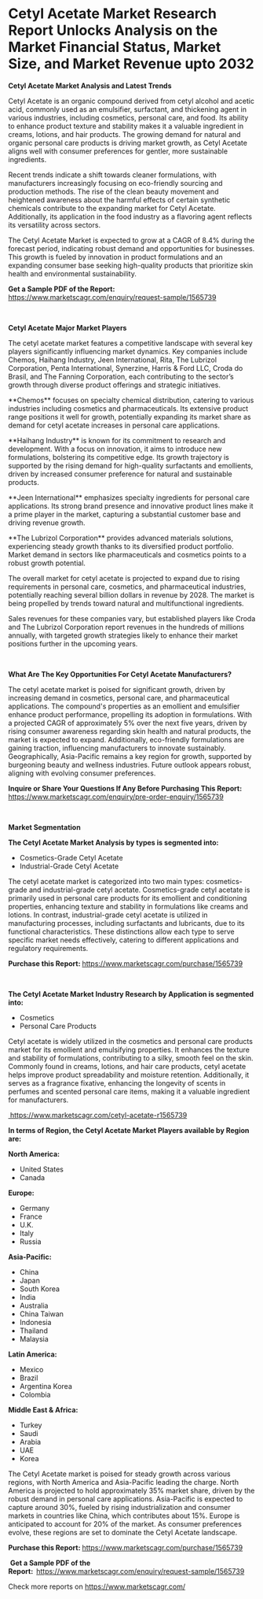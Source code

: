 <p><h1>Cetyl Acetate Market Research Report Unlocks Analysis on the Market Financial Status, Market Size, and Market Revenue upto 2032</h1></p><p><strong>Cetyl Acetate Market Analysis and Latest Trends</strong></p>
<p><p>Cetyl Acetate is an organic compound derived from cetyl alcohol and acetic acid, commonly used as an emulsifier, surfactant, and thickening agent in various industries, including cosmetics, personal care, and food. Its ability to enhance product texture and stability makes it a valuable ingredient in creams, lotions, and hair products. The growing demand for natural and organic personal care products is driving market growth, as Cetyl Acetate aligns well with consumer preferences for gentler, more sustainable ingredients.</p><p>Recent trends indicate a shift towards cleaner formulations, with manufacturers increasingly focusing on eco-friendly sourcing and production methods. The rise of the clean beauty movement and heightened awareness about the harmful effects of certain synthetic chemicals contribute to the expanding market for Cetyl Acetate. Additionally, its application in the food industry as a flavoring agent reflects its versatility across sectors.</p><p>The Cetyl Acetate Market is expected to grow at a CAGR of 8.4% during the forecast period, indicating robust demand and opportunities for businesses. This growth is fueled by innovation in product formulations and an expanding consumer base seeking high-quality products that prioritize skin health and environmental sustainability.</p></p>
<p><strong>Get a Sample PDF of the Report:&nbsp;</strong> <a href="https://www.marketscagr.com/enquiry/request-sample/1565739?utm_campaign=2840&utm_medium=2&utm_source=Github&utm_content=ia&utm_term=28022025&utm_id=cetyl-acetate">https://www.marketscagr.com/enquiry/request-sample/1565739</a></p>
<p>&nbsp;</p>
<p><strong>Cetyl Acetate Major Market Players</strong></p>
<p><p>The cetyl acetate market features a competitive landscape with several key players significantly influencing market dynamics. Key companies include Chemos, Haihang Industry, Jeen International, Rita, The Lubrizol Corporation, Penta International, Synerzine, Harris & Ford LLC, Croda do Brasil, and The Fanning Corporation, each contributing to the sector’s growth through diverse product offerings and strategic initiatives.</p><p>**Chemos** focuses on specialty chemical distribution, catering to various industries including cosmetics and pharmaceuticals. Its extensive product range positions it well for growth, potentially expanding its market share as demand for cetyl acetate increases in personal care applications.</p><p>**Haihang Industry** is known for its commitment to research and development. With a focus on innovation, it aims to introduce new formulations, bolstering its competitive edge. Its growth trajectory is supported by the rising demand for high-quality surfactants and emollients, driven by increased consumer preference for natural and sustainable products.</p><p>**Jeen International** emphasizes specialty ingredients for personal care applications. Its strong brand presence and innovative product lines make it a prime player in the market, capturing a substantial customer base and driving revenue growth.</p><p>**The Lubrizol Corporation** provides advanced materials solutions, experiencing steady growth thanks to its diversified product portfolio. Market demand in sectors like pharmaceuticals and cosmetics points to a robust growth potential.</p><p>The overall market for cetyl acetate is projected to expand due to rising requirements in personal care, cosmetics, and pharmaceutical industries, potentially reaching several billion dollars in revenue by 2028. The market is being propelled by trends toward natural and multifunctional ingredients.</p><p>Sales revenues for these companies vary, but established players like Croda and The Lubrizol Corporation report revenues in the hundreds of millions annually, with targeted growth strategies likely to enhance their market positions further in the upcoming years.</p></p>
<p>&nbsp;</p>
<p><strong>What Are The Key Opportunities For Cetyl Acetate Manufacturers?</strong></p>
<p><p>The cetyl acetate market is poised for significant growth, driven by increasing demand in cosmetics, personal care, and pharmaceutical applications. The compound's properties as an emollient and emulsifier enhance product performance, propelling its adoption in formulations. With a projected CAGR of approximately 5% over the next five years, driven by rising consumer awareness regarding skin health and natural products, the market is expected to expand. Additionally, eco-friendly formulations are gaining traction, influencing manufacturers to innovate sustainably. Geographically, Asia-Pacific remains a key region for growth, supported by burgeoning beauty and wellness industries. Future outlook appears robust, aligning with evolving consumer preferences.</p></p>
<p><strong>Inquire or Share Your Questions If Any Before Purchasing This Report:</strong> <a href="https://www.marketscagr.com/enquiry/pre-order-enquiry/1565739?utm_campaign=2840&utm_medium=2&utm_source=Github&utm_content=ia&utm_term=28022025&utm_id=cetyl-acetate">https://www.marketscagr.com/enquiry/pre-order-enquiry/1565739</a></p>
<p>&nbsp;</p>
<p><strong>Market Segmentation</strong></p>
<p><strong>The Cetyl Acetate Market Analysis by types is segmented into:</strong></p>
<p><ul><li>Cosmetics-Grade Cetyl Acetate</li><li>Industrial-Grade Cetyl Acetate</li></ul></p>
<p><p>The cetyl acetate market is categorized into two main types: cosmetics-grade and industrial-grade cetyl acetate. Cosmetics-grade cetyl acetate is primarily used in personal care products for its emollient and conditioning properties, enhancing texture and stability in formulations like creams and lotions. In contrast, industrial-grade cetyl acetate is utilized in manufacturing processes, including surfactants and lubricants, due to its functional characteristics. These distinctions allow each type to serve specific market needs effectively, catering to different applications and regulatory requirements.</p></p>
<p><strong>Purchase this Report:&nbsp;</strong><a href="https://www.marketscagr.com/purchase/1565739?utm_campaign=2840&utm_medium=2&utm_source=Github&utm_content=ia&utm_term=28022025&utm_id=cetyl-acetate">https://www.marketscagr.com/purchase/1565739</a></p>
<p>&nbsp;</p>
<p><strong>The Cetyl Acetate Market Industry Research by Application is segmented into:</strong></p>
<p><ul><li>Cosmetics</li><li>Personal Care Products</li></ul></p>
<p><p>Cetyl acetate is widely utilized in the cosmetics and personal care products market for its emollient and emulsifying properties. It enhances the texture and stability of formulations, contributing to a silky, smooth feel on the skin. Commonly found in creams, lotions, and hair care products, cetyl acetate helps improve product spreadability and moisture retention. Additionally, it serves as a fragrance fixative, enhancing the longevity of scents in perfumes and scented personal care items, making it a valuable ingredient for manufacturers.</p></p>
<p><a href="https://www.marketscagr.com/cetyl-acetate-r1565739?utm_campaign=2840&utm_medium=2&utm_source=Github&utm_content=ia&utm_term=28022025&utm_id=cetyl-acetate">&nbsp;https://www.marketscagr.com/cetyl-acetate-r1565739</a></p>
<p><strong>In terms of Region, the Cetyl Acetate Market Players available by Region are:</strong></p>
<p>
    <p> <strong> North America: </strong>
        <ul>
            <li>United States</li>
            <li>Canada</li>
        </ul>
        </p> 
    <p> <strong> Europe: </strong>
        <ul>
            <li>Germany</li>
            <li>France</li>
            <li>U.K.</li>
            <li>Italy</li>
            <li>Russia</li>
        </ul>
        </p> 
    <p> <strong> Asia-Pacific: </strong>
        <ul>
            <li>China</li>
            <li>Japan</li>
            <li>South Korea</li>
            <li>India</li>
            <li>Australia</li>
            <li>China Taiwan</li>
            <li>Indonesia</li>
            <li>Thailand</li>
            <li>Malaysia</li>
        </ul>
        </p> 
    <p> <strong> Latin America: </strong>
        <ul>
            <li>Mexico</li>
            <li>Brazil</li>
            <li>Argentina Korea</li>
            <li>Colombia</li>
        </ul>
        </p> 
    <p> <strong> Middle East & Africa: </strong>
        <ul>
            <li>Turkey</li>
            <li>Saudi</li>
            <li>Arabia</li>
            <li>UAE</li>
            <li>Korea</li>
        </ul>
    </p>
    </p>
<p><p>The Cetyl Acetate market is poised for steady growth across various regions, with North America and Asia-Pacific leading the charge. North America is projected to hold approximately 35% market share, driven by the robust demand in personal care applications. Asia-Pacific is expected to capture around 30%, fueled by rising industrialization and consumer markets in countries like China, which contributes about 15%. Europe is anticipated to account for 20% of the market. As consumer preferences evolve, these regions are set to dominate the Cetyl Acetate landscape.</p></p>
<p><strong>Purchase this Report: </strong><a href="https://www.marketscagr.com/purchase/1565739?utm_campaign=2840&utm_medium=2&utm_source=Github&utm_content=ia&utm_term=28022025&utm_id=cetyl-acetate">https://www.marketscagr.com/purchase/1565739</a></p>
<p>&nbsp;<strong>Get a Sample PDF of the Report:&nbsp;&nbsp;</strong><a href="https://www.marketscagr.com/enquiry/request-sample/1565739?utm_campaign=2840&utm_medium=2&utm_source=Github&utm_content=ia&utm_term=28022025&utm_id=cetyl-acetate">https://www.marketscagr.com/enquiry/request-sample/1565739</a></p>
<p><strong></strong></p>
<p>Check more reports on <a href="https://www.marketscagr.com/?utm_campaign=2840&utm_medium=2&utm_source=Github&utm_content=ia&utm_term=28022025&utm_id=cetyl-acetate">https://www.marketscagr.com/</a></p>